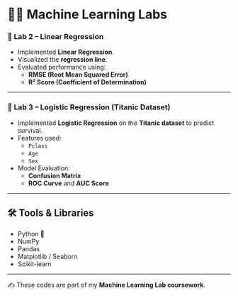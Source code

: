 # 🧑‍💻 Machine Learning Labs 

### 🔹 Lab 2 – Linear Regression  
- Implemented **Linear Regression**.  
- Visualized the **regression line**.  
- Evaluated performance using:  
  - **RMSE (Root Mean Squared Error)**  
  - **R² Score (Coefficient of Determination)**  

---

### 🔹 Lab 3 – Logistic Regression (Titanic Dataset)  
- Implemented **Logistic Regression** on the **Titanic dataset** to predict survival.  
- Features used:  
  - `Pclass`  
  - `Age`  
  - `Sex`  
- Model Evaluation:  
  - **Confusion Matrix**  
  - **ROC Curve** and **AUC Score**  

---

## 🛠 Tools & Libraries  
- Python 🐍  
- NumPy  
- Pandas  
- Matplotlib / Seaborn  
- Scikit-learn  

---

✍️ These codes are part of my **Machine Learning Lab coursework**.  
